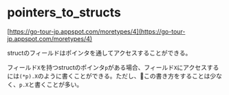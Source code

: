 # pointers_to_structs

[https://go-tour-jp.appspot.com/moretypes/4](https://go-tour-jp.appspot.com/moretypes/4)

structのフィールドはポインタを通してアクセスすることができる。

フィールド`X`を持つstructのポインタ`p`がある場合、フィールド`X`にアクセスするには`(*p).X`のように書くことができる。ただし、この書き方をすることは少なく、`p.X`と書くことが多い。